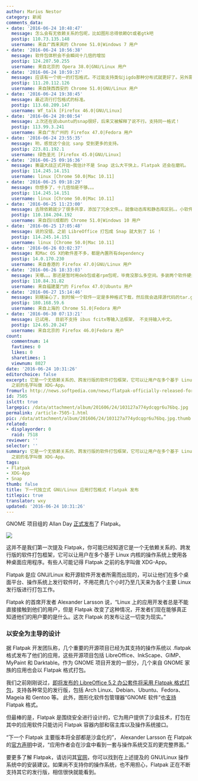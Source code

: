 ```yaml
---
author: Marius Nestor
category: 新闻
comments_data:
- date: '2016-06-24 10:48:47'
  message: 怎么会有无依赖关系的包呢，比如图形总得依赖Qt或者gtk吧
  postip: 110.73.135.148
  username: 来自广西来宾的 Chrome 51.0|Windows 7 用户
- date: '2016-06-24 10:56:38'
  message: 软件包体积会不会瞬间十几倍的增加
  postip: 124.207.50.255
  username: 来自北京的 Opera 38.0|GNU/Linux 用户
- date: '2016-06-24 10:59:37'
  message: 应该有一个统一的打包格式。不过能支持类似jigdo那种分布式就更好了。另外需要关注的是用户命令层面是否会有变化。如何支持类似Debian Gnu/Linux的本地源功能。
  postip: 111.20.112.126
  username: 来自陕西西安的 Chrome 51.0|GNU/Linux 用户
- date: '2016-06-24 19:38:45'
  message: 最近流行打包格式的标准。
  postip: 113.68.209.147
  username: Wf_talk [Firefox 46.0|GNU/Linux]
- date: '2016-06-24 20:08:54'
  message: 上次还在说ubuntu的snap很好，后来又被解释了说不行。支持同一格式！
  postip: 113.99.3.241
  username: 来自广东广州的 Firefox 47.0|Fedora 用户
- date: '2016-06-24 23:55:35'
  message: 哟，感觉这个会比 sanp 受到更多的支持。
  postip: 223.81.192.1
  username: 绿色圣光 [Firefox 45.0|GNU/Linux]
- date: '2016-06-25 09:16:36'
  message: 撕逼大战正式开始~我估计不是 Snap 这么大干快上，Flatpak 还会在磨叽。
  postip: 114.245.14.151
  username: linux [Chrome 50.0|Mac 10.11]
- date: '2016-06-25 09:18:29'
  message: 你想多了，十几倍怕是不够。。。
  postip: 114.245.14.151
  username: linux [Chrome 50.0|Mac 10.11]
- date: '2016-06-25 11:23:00'
  message: 去除依赖就少了很多共享，添加了冗余文件。。就像动态库和静态库区别。。小软件用这种方式独立打包还好，大的软件估计快要把操作系统中的库包含个遍，得不偿失
  postip: 110.184.204.192
  username: 来自四川成都的 Chrome 51.0|Windows 10 用户
- date: '2016-06-25 17:05:48'
  message: 说的没错，之前 LibreOffice 打包成 Snap 就大到了 1G ！
  postip: 114.245.14.151
  username: linux [Chrome 50.0|Mac 10.11]
- date: '2016-06-26 03:02:37'
  message: 和Mac OS X的軟件差不多，都是內置所有dependency
  postip: 14.0.170.230
  username: 来自香港的 Firefox 47.0|GNU/Linux 用户
- date: '2016-06-26 18:33:03'
  message: 天哪。。。那还是暂时用deb包或者rpm包呢，毕竟没那么多空间。多装两个软件硬盘就用完了。
  postip: 110.84.31.82
  username: 来自福建厦门的 Firefox 47.0|Ubuntu 用户
- date: '2016-06-27 15:14:46'
  message: 别瞎操心了，到时候一个软件一定是多种格式下载，然后我会选择源代码的tar.gz包。当然只有开源软件这样，闭源的估计就只有一两种包了；但要取代rpm和deb不知道还要多久。
  postip: 180.168.59.6
  username: 来自上海的 Chrome 51.0|Fedora 用户
- date: '2016-06-30 07:13:21'
  message: 已试用， 目前不支持 ibus fcitx等输入法框架， 不支持输入中文。
  postip: 124.65.20.247
  username: 来自北京的 Firefox 46.0|Fedora 用户
count:
  commentnum: 14
  favtimes: 0
  likes: 0
  sharetimes: 1
  viewnum: 8027
date: '2016-06-24 10:31:26'
editorchoice: false
excerpt: 它是一个无依赖关系的、跨发行版的软件打包框架，它可以让用户在多个基于 Linux 内核的操作系统上使用各种桌面应用程序。有些人可能记得 Flatpak
  之前的名字叫做 XDG-App。
fromurl: http://news.softpedia.com/news/flatpak-officially-released-for-next-generation-standalone-gnu-linux-apps-505589.shtml
id: 7505
islctt: true
largepic: /data/attachment/album/201606/24/103127a774ydcqgr6u76bq.jpg
permalink: /article-7505-1.html
pic: /data/attachment/album/201606/24/103127a774ydcqgr6u76bq.jpg.thumb.jpg
related:
- displayorder: 0
  raid: 7518
reviewer: ''
selector: ''
summary: 它是一个无依赖关系的、跨发行版的软件打包框架，它可以让用户在多个基于 Linux 内核的操作系统上使用各种桌面应用程序。有些人可能记得 Flatpak
  之前的名字叫做 XDG-App。
tags:
- Flatpak
- XDG-App
- Snap
thumb: false
title: 下一代独立式 GNU/Linux 应用打包格式 Flatpak 发布
titlepic: true
translator: wxy
updated: '2016-06-24 10:31:26'
---
```


GNOME 项目组的 Allan Day [正式发布](http://flatpak.org/press/2016-06-21-flatpak-released.html)了 Flatpak。


![](/data/attachment/album/201606/24/103127a774ydcqgr6u76bq.jpg)


这并不是我们第一次提及 Flatpak，你可能已经知道它是一个无依赖关系的、跨发行版的软件打包框架，它可以让用户在多个基于 Linux 内核的操作系统上使用各种桌面应用程序。有些人可能记得 Flatpak 之前的名字叫做 XDG-App。


Flatpak 是应 GNU/Linux 和开源软件开发者所需而出现的，可以让他们在多个桌面平台、操作系统上发行软件时，不用花费几个小时乃至几天来为各个主要 Linux 发行版进行打包工作。


Flatpak 的首席开发者 Alexander Larsson 说，“Linux 上的应用开发者总是不能直接接触到他们的用户，但是 Flatpak 改变了这种情况，开发者们现在能够真正知道他们的用户要的是什么。这次 Flatpak 的发布让这一切变为现实。”


### 以安全为主导的设计


据 Flatpak 开发团队称，几个重要的开源项目已经为其支持的操作系统以 .flatpak 格式发布了他们的应用，这些开源项目包括 LibreOffice、InkScape、GIMP、MyPaint 和 Darktable。作为 GNOME 项目开发的一部分，几个来自 GNOME 家族的应用也会以 Flatpak 格式打包。


我们之前刚刚说过，[即将发布的 LibreOffice 5.2 办公套件将采用 Flatpak 格式打包](http://news.softpedia.com/news/libreoffice-5-2-beta-now-available-as-a-flatpak-for-common-linux-distributions-504773.shtml)，支持各种常见的发行版，包括 Arch Linux、Debian、Ubuntu、Fedora、Mageia 和 Gentoo 等。 此外，图形化软件包管理器“GNOME 软件”也[支持](http://news.softpedia.com/news/gnome-software-package-manager-has-just-received-support-for-flatpak-packages-504397.shtml) Flatpak 格式。


但最棒的是，Flatpak 是围绕安全进行设计的，它为用户提供了沙盒技术，打包在其中的应用软件只能访问 Flatpak 容器内部和宿主库以及操作系统接口。


“下一个 Flatpak 主要版本将全部都是沙盒化的”， Alexander Larsson 在 Flatpak 的[官方声明](http://flatpak.org/press/2016-06-21-flatpak-released.html)中说，“应用作者会在沙盒中看到一套与操作系统交互的更完整界面。”


要更多了解 Flatpak，请访问其[官网](http://flatpak.org/getting.html)，你可以找到在上述提及的 GNU/Linux 操作系统中的安装建议。如果尚不支持你的操作系统，也不用担心，Flatpak 正在不断支持其它的发行版，相信很快就能看到。